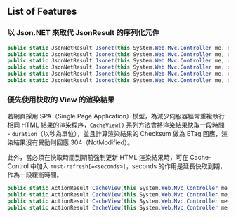 ## List of Features

### 以 Json.NET 來取代 JsonResult 的序列化元件

```csharp
public static JsonNetResult Jsonet(this System.Web.Mvc.Controller me, object data);
public static JsonNetResult Jsonet(this System.Web.Mvc.Controller me, object data, string contentType);
public static JsonNetResult Jsonet(this System.Web.Mvc.Controller me, object data, string contentType, Encoding contentEncoding);
public static JsonNetResult Jsonet(this System.Web.Mvc.Controller me, object data, JsonRequestBehavior behavior);
public static JsonNetResult Jsonet(this System.Web.Mvc.Controller me, object data, string contentType, JsonRequestBehavior behavior);
public static JsonNetResult Jsonet(this System.Web.Mvc.Controller me, object data, string contentType, Encoding contentEncoding, JsonRequestBehavior behavior);
```
### 優先使用快取的 View 的渲染結果

若網頁採用 SPA（Single Page Application）模型，為減少伺服器經常重複執行相同 HTML 結果的渲染程序，`CacheView()` 系列方法會將渲染結果快取一段時間 - `duration`（以秒為單位），並且計算渲染結果的 Checksum 做為 ETag 回應，渲染結果沒有異動則回應 304（NotModified）。

此外，當必須在快取時間到期前強制更新 HTML 渲染結果時，可在 Cache-Control 中加入 `must-refresh[=<seconds>]`，seconds 的作用是延長快取到期，作為一段緩衝時間。

```csharp
public static ActionResult CacheView(this System.Web.Mvc.Controller me, int duration = 900);
public static ActionResult CacheView(this System.Web.Mvc.Controller me, string viewName, int duration = 900);
public static ActionResult CacheView(this System.Web.Mvc.Controller me, object model, int duration = 900);
public static ActionResult CacheView(this System.Web.Mvc.Controller me, string viewName, object model, int duration = 900);
```